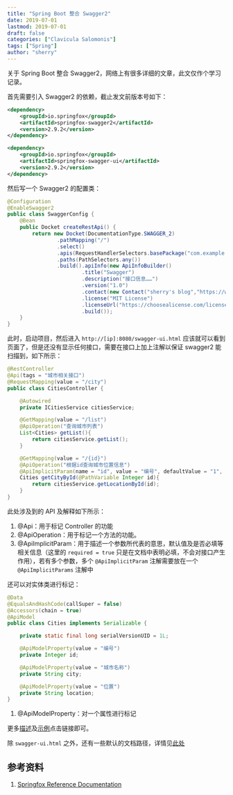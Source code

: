```yaml
---
title: "Spring Boot 整合 Swagger2" 
date: 2019-07-01
lastmod: 2019-07-01
draft: false
categories: ["Clavicula Salomonis"]
tags: ["Spring"]
author: "sherry"
---
```

关于 Spring Boot 整合 Swagger2，网络上有很多详细的文章，此文仅作个学习记录。

首先需要引入 Swagger2 的依赖，截止发文前版本号如下：

```xml
<dependency>
	<groupId>io.springfox</groupId>
	<artifactId>springfox-swagger2</artifactId>
	<version>2.9.2</version>
</dependency>

<dependency>
	<groupId>io.springfox</groupId>
	<artifactId>springfox-swagger-ui</artifactId>
	<version>2.9.2</version>
</dependency>
```

<!--more-->

然后写一个 Swagger2 的配置类：

```java
@Configuration
@EnableSwagger2
public class SwaggerConfig {
    @Bean
    public Docket createRestApi() {
        return new Docket(DocumentationType.SWAGGER_2)
                .pathMapping("/")
                .select()
                .apis(RequestHandlerSelectors.basePackage("com.example.demo.spider.controller"))
                .paths(PathSelectors.any())
                .build().apiInfo(new ApiInfoBuilder()
                        .title("Swagger")
                        .description("接口信息……")
                        .version("1.0")
                        .contact(new Contact("sherry's blog","https://wanmei.ml/snow","sherry@wanmei.com"))
                        .license("MIT License")
                        .licenseUrl("https://choosealicense.com/licenses/mit/")
                        .build());
    }
}
```

此时，启动项目，然后进入 `http://[ip]:8080/swagger-ui.html` 应该就可以看到页面了，但是还没有显示任何接口，需要在接口上加上注解以保证 swagger2 能扫描到，如下所示：

```java
@RestController
@Api(tags = "城市相关接口")
@RequestMapping(value = "/city")
public class CitiesController {

    @Autowired
    private ICitiesService citiesService;

    @GetMapping(value = "/list")
    @ApiOperation("查询城市列表")
    List<Cities> getList(){
        return citiesService.getList();
    }

    @GetMapping(value = "/{id}")
    @ApiOperation("根据id查询城市位置信息")
    @ApiImplicitParam(name = "id", value = "编号", defaultValue = "1", required = true)
    Cities getCityById(@PathVariable Integer id){
        return citiesService.getLocationById(id);
    }
}
```

此处涉及到的 API 及解释如下所示：
1. @Api：用于标记 Controller 的功能  
2. @ApiOperation：用于标记一个方法的功能。  
3. @ApiImplicitParam：用于描述一个参数所代表的意思，默认值及是否必填等相关信息（这里的 `required = true` 只是在文档中表明必填，不会对接口产生作用），若有多个参数，多个 `@ApiImplicitParam` 注解需要放在一个 `@ApiImplicitParams` 注解中

还可以对实体类进行标记：

```java
@Data
@EqualsAndHashCode(callSuper = false)
@Accessors(chain = true)
@ApiModel
public class Cities implements Serializable {

    private static final long serialVersionUID = 1L;

    @ApiModelProperty(value = "编号")
    private Integer id;

    @ApiModelProperty(value = "城市名称")
    private String city;

    @ApiModelProperty(value = "位置")
    private String location;
}
```
1. @ApiModelProperty：对一个属性进行标记

更多[描述](https://springfox.github.io/springfox/docs/current/#overriding-descriptions-via-properties)及[示例](https://springfox.github.io/springfox/docs/current/#property-file-lookup)点击链接即可。

除 `swagger-ui.html` 之外，还有一些默认的文档路径，详情见[此处](https://springfox.github.io/springfox/docs/current/#customizing-the-swagger-endpoints)

## 参考资料

1. [Springfox Reference Documentation](https://springfox.github.io/springfox/docs/current/)
